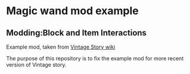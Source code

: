 # Magic wand mod example

## Modding:Block and Item Interactions

Example mod, taken from [Vintage Story wiki](https://wiki.vintagestory.at/index.php/Modding:Block_and_Item_Interactions)

The purpose of this repository is to fix the example mod for more recent version of Vintage story.
